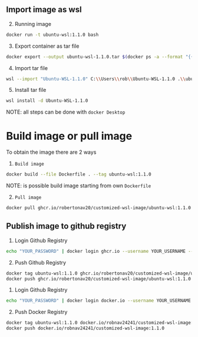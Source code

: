 ## Import image as wsl

2. Running image

```bash
docker run -t ubuntu-wsl:1.1.0 bash
```

3. Export container as tar file

```bash
docker export --output ubuntu-wsl-1.1.0.tar $(docker ps -a --format "{{.Names}}")
```

4. Import tar file

```bash
wsl --import "Ubuntu-WSL-1.1.0" C:\\Users\\rob\\Ubuntu-WSL-1.1.0 .\\ubuntu-wsl-1.1.0.tar
```

5. Install tar file

```bash
wsl install -d Ubuntu-WSL-1.1.0
```

NOTE: all steps can be done with `docker Desktop`
<!--  -->
# Build image or pull image

To obtain the image there are 2 ways

1. `Build image`

```bash
docker build --file Dockerfile . --tag ubuntu-wsl:1.1.0
```

NOTE: is possible build image starting from own `Dockerfile`

2. `Pull image`

```bash
docker pull ghcr.io/robertonav20/customized-wsl-image/ubuntu-wsl:1.1.0
```

## Publish image to github registry

1. Login Github Registry

```bash
echo "YOUR_PASSWORD" | docker login ghcr.io --username YOUR_USERNAME --password-stdin
```

2. Push Github Registry

```bash
docker tag ubuntu-wsl:1.1.0 ghcr.io/robertonav20/customized-wsl-image/ubuntu-wsl:1.1.0
docker push ghcr.io/robertonav20/customized-wsl-image/ubuntu-wsl:1.1.0
```

1. Login Github Registry

```bash
echo "YOUR_PASSWORD" | docker login docker.io --username YOUR_USERNAME --password-stdin
```

2. Push Docker Registry

```bash
docker tag ubuntu-wsl:1.1.0 docker.io/robnav24241/customized-wsl-image:1.1.0
docker push docker.io/robnav24241/customized-wsl-image:1.1.0
```
